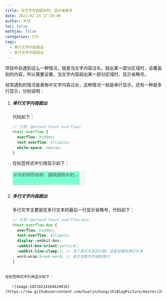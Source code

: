 ```yaml
---
title: 当文字内容超出时，显示省略号
date: 2021-02-24 17:30:00
author: 木华
toc: false
mathjax: false
categories: CSS
tags:
  - 单行文字内容超出
  - 多行文字内容超出
---
```


项目中会遇到这么一种情况，就是当文字内容过长，超出某一部分区域时，会覆盖别的内容，所以需要设置，当文字内容超出某一部分区域时，显示省略号。

经常遇到的情况是表格中文字内容过长，这种情况一般是单行显示，还有一种是多行显示，分别说明：

1. ##### 单行文字内容超出

   代码如下：

   ```scss
   // 引用：@extend %text-overflow;
   %text-overflow {
     overflow: hidden;
     text-overflow: ellipsis;
     white-space: nowrap;
   }
   ```

   在标签样式中引用显示如下：

   ![image-20210224164337077](https://raw.githubusercontent.com/hualinzhang/zhlBlogPicture/master/20210224164337.png)

2. ##### 多行文字内容超出

   多行文字主要是在多行文本的最后一行显示省略号，代码如下：

   ```scss
   // 引用：@extend %text-overflow-duo;
   %text-overflow-duo {
     overflow: hidden;
     text-overflow: ellipsis;
     display:-webkit-box;
     -webkit-box-orient:vertical;
     -webkit-line-clamp:2; // 这个表示文本的行数，这里设置有两行文本
     word-wrap:break-word; // 英文及数字的强制换行
   }
```
   
在标签样式中引用显示如下：
   
   ![image-20210224164629016](https://raw.githubusercontent.com/hualinzhang/zhlBlogPicture/master/20210224164629.png)
